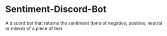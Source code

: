 # Sentiment-Discord-Bot
A discord bot that returns the sentiment (tone of negative, positive, neutral or mixed) of a piece of text.
